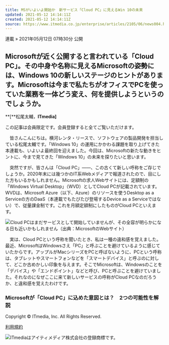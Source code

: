 ```yaml
---
title: MSがいよいよ開始か　新サービス「Cloud PC」に見えるWin 10の未来
updated: 2021-05-12 14:14:11Z
created: 2021-05-12 14:14:11Z
source: https://www.itmedia.co.jp/enterprise/articles/2105/06/news004.html
---
```


連載
»  2021年05月12日 07時30分 公開

## Microsoftが近く公開すると言われている「Cloud PC」。その中身や名称に見えるMicrosoftの姿勢には、Windows 10の新しいステージのヒントがあります。Microsoftは今まで私たちがオフィスでPCを使っていた業務を一体どう変え、何を提供しようというのでしょうか。

**[**松尾太輔，**ITmedia]**

この記事は会員限定です。会員登録すると全てご覧いただけます。

　皆さんこんにちは。横河レンタ・リースで、ソフトウェアの製品開発を担当している松尾太輔です。「Windows 10」の運用にかかわる課題を取り上げてきた本連載も、いよいよ最終回を迎えました。今回は、Microsoftの新たな動きをヒントに、今まで見てきた「Windows 10」の未来を探りたいと思います。

　突然ですが、皆さんは「Cloud PC」――、この古くて新しい呼称をご存じでしょうか。2020年末には幾つかのIT系Webメディアで報道されたので、目にした方もいるかもしれません。Microsoftの求人Webサイトには、定額制の「Windows Virtual Desktop」（WVD）としてCloud PCが記載されています。WVDは、Microsoft Azure（以下、Azure）のリソースを使うDesktop as a Serviceの方のDaaS（本連載でもたびたび登場するDevice as a Serviceではない）で、従量課金制です。これを月額定額制にしたものがCloud PCといえます。

[![](https://image.itmedia.co.jp/enterprise/articles/2105/06/lt_20200422_cloud_pc_fig1.jpg)](https://image.itmedia.co.jp/l/im/enterprise/articles/2105/06/l_lt_20200422_cloud_pc_fig1.jpg)Cloud PCはまだサービスとして開始していませんが、その全容が明らかになる日も近いかもしれません（出典：MicrosoftのWebサイト）

　実は、Cloud PCという呼称を聞いたとき、私は一種の違和感を覚えました。最近、MicrosoftはWindowsさえ「PC」と呼ぶことを避けているように感じていたからです。アップルがMacシリーズをPCと呼ばないように、PCという呼称は、タブレットやスマートフォンなどを「スマートデバイス」と呼ぶのに対して、どこか古めかしい印象を与えます。そこでMicrosoftは、Windowsのことを「デバイス」や「エンドポイント」などと呼び、PCと呼ぶことを避けていました。それなのになぜここに来て新しいサービスの呼称がCloud PCなのだろうか、と違和感を覚えたわけです。

### Microsoftが「Cloud PC」に込めた意図とは？　2つの可能性を解説

Copyright © ITmedia, Inc. All Rights Reserved.

[利用規約](https://www.itmedia.co.jp/info/rule/)

[![](https://image.itmedia.co.jp/images/logo/170_itmedia_bgw.gif)](https://corp.itmedia.co.jp/)ITmediaはアイティメディア株式会社の登録商標です。